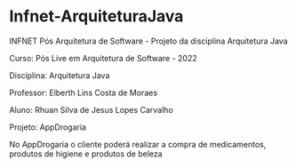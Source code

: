 # Infnet-ArquiteturaJava
INFNET Pós Arquitetura de Software - Projeto da disciplina Arquitetura Java

Curso: Pós Live em Arquitetura de Software - 2022

Disciplina: Arquitetura Java

Professor: Elberth Lins Costa de Moraes

Aluno: Rhuan Silva de Jesus Lopes Carvalho

Projeto: AppDrogaria


No AppDrogaria o cliente poderá realizar a compra de medicamentos, produtos de higiene e produtos de beleza
